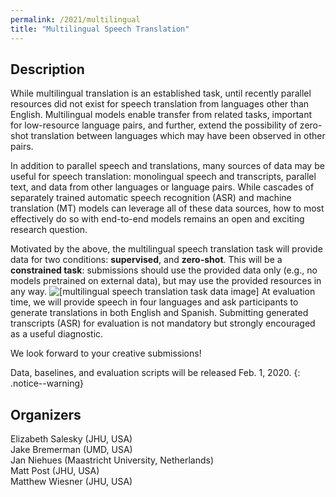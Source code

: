 ```yaml
---
permalink: /2021/multilingual
title: "Multilingual Speech Translation"
---
```


## Description

While multilingual translation is an established task, until recently parallel resources did not exist for speech translation from languages other than English.
Multilingual models enable transfer from related tasks, important for low-resource language pairs, and further, extend the possibility of zero-shot translation between languages which may have been observed in other pairs. 

In addition to parallel speech and translations, many sources of data may be useful for speech translation: monolingual speech and transcripts, parallel text, and data from other languages or language pairs. 
While cascades of separately trained automatic speech recognition (ASR) and machine translation (MT) models can leverage all of these data sources, how to most effectively do so with end-to-end models remains an open and exciting research question.

Motivated by the above, the multilingual speech translation task will provide data for two conditions: **supervised**, and **zero-shot**. This will be a **constrained task**: submissions should use the provided data only (e.g., no models pretrained on external data), but may use the provided resources in any way. 
![[multilingual speech translation task data image]](https://iwslt.github.io/assets/images/mst2021-data.png)
At evaluation time, we will provide speech in four languages and ask participants to generate translations in both English and Spanish.
Submitting generated transcripts (ASR) for evaluation is not mandatory but strongly encouraged as a useful diagnostic. 

We look forward to your creative submissions!  

Data, baselines, and evaluation scripts will be released Feb. 1, 2020.
{: .notice--warning}


## Organizers

Elizabeth Salesky (JHU, USA)  
Jake Bremerman (UMD, USA)  
Jan Niehues (Maastricht University, Netherlands)  
Matt Post (JHU, USA)  
Matthew Wiesner (JHU, USA)
